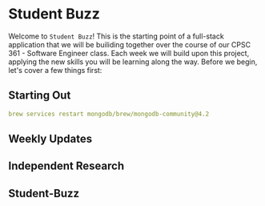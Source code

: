 # Student Buzz #

Welcome to `Student Buzz`! This is the starting point of a full-stack application that we will be builiding together over the course of our CPSC 361 - Software Engineer class. Each week we will build upon this project, applying the new skills you will be learning along the way. Before we begin, let's cover a few things first:

## Starting Out ##

```yaml
brew services restart mongodb/brew/mongodb-community@4.2
```

## Weekly Updates ##

## Independent Research ##

## Student-Buzz ##
